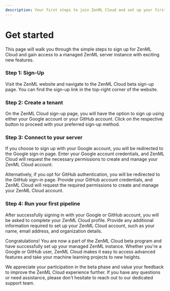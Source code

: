 ```yaml
---
description: Your first steps to join ZenML Cloud and set up your first ZenML Server.
---
```


# Get started

This page will walk you through the simple steps to sign up for ZenML Cloud and gain access to a managed ZenML server instance with exciting new features.



### Step 1: Sign-Up

Visit the ZenML website and navigate to the ZenML Cloud beta sign-up page. You can find the sign-up link in the top-right corner of the website.



### Step 2: Create a tenant

On the ZenML Cloud sign-up page, you will have the option to sign up using either your Google account or your GitHub account. Click on the respective button to proceed with your preferred sign-up method.



### Step 3: Connect to your server



If you choose to sign up with your Google account, you will be redirected to the Google sign-in page. Enter your Google account credentials, and ZenML Cloud will request the necessary permissions to create and manage your ZenML Cloud account.

Alternatively, if you opt for GitHub authentication, you will be redirected to the GitHub sign-in page. Provide your GitHub account credentials, and ZenML Cloud will request the required permissions to create and manage your ZenML Cloud account.



### Step 4: Run your first pipeline

After successfully signing in with your Google or GitHub account, you will be asked to complete your ZenML Cloud profile. Provide any additional information required to set up your ZenML Cloud account, such as your name, email address, and organization details.



Congratulations! You are now a part of the ZenML Cloud beta program and have successfully set up your managed ZenML instance. Whether you're a Google or GitHub user, ZenML Cloud makes it easy to access advanced features and take your machine learning projects to new heights.

We appreciate your participation in the beta phase and value your feedback to improve the ZenML Cloud experience further. If you have any questions or need assistance, please don't hesitate to reach out to our dedicated support team.
